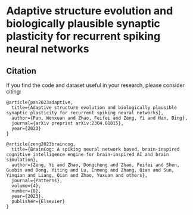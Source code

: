 
# Adaptive structure evolution and biologically plausible synaptic plasticity for recurrent spiking neural networks #
## Citation ##
If you find the code and dataset useful in your research, please consider citing:
```
@article{pan2023adaptive,
  title={Adaptive structure evolution and biologically plausible synaptic plasticity for recurrent spiking neural networks},
  author={Pan, Wenxuan and Zhao, Feifei and Zeng, Yi and Han, Bing},
  journal={arXiv preprint arXiv:2304.01015},
  year={2023}
}
  
@article{zeng2023braincog,
  title={BrainCog: A spiking neural network based, brain-inspired cognitive intelligence engine for brain-inspired AI and brain simulation},
  author={Zeng, Yi and Zhao, Dongcheng and Zhao, Feifei and Shen, Guobin and Dong, Yiting and Lu, Enmeng and Zhang, Qian and Sun, Yinqian and Liang, Qian and Zhao, Yuxuan and others},
  journal={Patterns},
  volume={4},
  number={8},
  year={2023},
  publisher={Elsevier}
}
```
